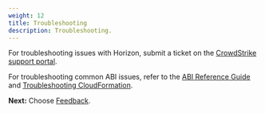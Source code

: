 ```yaml
---
weight: 12
title: Troubleshooting
description: Troubleshooting.
---
```


For troubleshooting issues with Horizon, submit a ticket on the [CrowdStrike support portal](https://supportportal.crowdstrike.com/).

For troubleshooting common ABI issues, refer to the [ABI Reference Guide](http://link-to-reference-architecture) and [Troubleshooting CloudFormation](https://docs.aws.amazon.com/AWSCloudFormation/latest/UserGuide/troubleshooting.html).


**Next:** Choose [Feedback](/feedback/index.html).